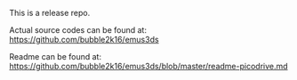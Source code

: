 This is a release repo.

Actual source codes can be found at:
https://github.com/bubble2k16/emus3ds

Readme can be found at:
https://github.com/bubble2k16/emus3ds/blob/master/readme-picodrive.md

